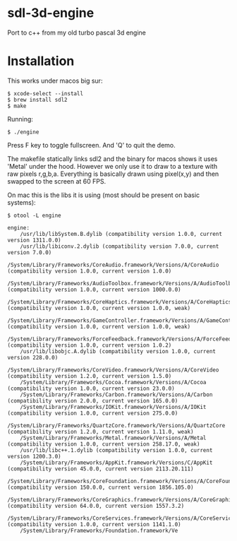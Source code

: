# sdl-3d-engine
Port to c++ from my old turbo pascal 3d engine

# Installation

This works under macos big sur:
```
$ xcode-select --install
$ brew install sdl2
$ make
```

Running:

```
$ ./engine
```

Press F key to toggle fullscreen. And 'Q' to quit the demo.

The makefile statically links sdl2 and the binary for macos shows it uses 'Metal' under the hood. However
we only use it to draw to a texture with raw pixels r,g,b,a. Everything is basically drawn using pixel(x,y) and then
swapped to the screen at 60 FPS.

On mac this is the libs it is using (most should be present on basic systems):
```
$ otool -L engine   

engine:
	/usr/lib/libSystem.B.dylib (compatibility version 1.0.0, current version 1311.0.0)
	/usr/lib/libiconv.2.dylib (compatibility version 7.0.0, current version 7.0.0)
	/System/Library/Frameworks/CoreAudio.framework/Versions/A/CoreAudio (compatibility version 1.0.0, current version 1.0.0)
	/System/Library/Frameworks/AudioToolbox.framework/Versions/A/AudioToolbox (compatibility version 1.0.0, current version 1000.0.0)
	/System/Library/Frameworks/CoreHaptics.framework/Versions/A/CoreHaptics (compatibility version 1.0.0, current version 1.0.0, weak)
	/System/Library/Frameworks/GameController.framework/Versions/A/GameController (compatibility version 1.0.0, current version 1.0.0, weak)
	/System/Library/Frameworks/ForceFeedback.framework/Versions/A/ForceFeedback (compatibility version 1.0.0, current version 1.0.2)
	/usr/lib/libobjc.A.dylib (compatibility version 1.0.0, current version 228.0.0)
	/System/Library/Frameworks/CoreVideo.framework/Versions/A/CoreVideo (compatibility version 1.2.0, current version 1.5.0)
	/System/Library/Frameworks/Cocoa.framework/Versions/A/Cocoa (compatibility version 1.0.0, current version 23.0.0)
	/System/Library/Frameworks/Carbon.framework/Versions/A/Carbon (compatibility version 2.0.0, current version 165.0.0)
	/System/Library/Frameworks/IOKit.framework/Versions/A/IOKit (compatibility version 1.0.0, current version 275.0.0)
	/System/Library/Frameworks/QuartzCore.framework/Versions/A/QuartzCore (compatibility version 1.2.0, current version 1.11.0, weak)
	/System/Library/Frameworks/Metal.framework/Versions/A/Metal (compatibility version 1.0.0, current version 258.17.0, weak)
	/usr/lib/libc++.1.dylib (compatibility version 1.0.0, current version 1200.3.0)
	/System/Library/Frameworks/AppKit.framework/Versions/C/AppKit (compatibility version 45.0.0, current version 2113.20.111)
	/System/Library/Frameworks/CoreFoundation.framework/Versions/A/CoreFoundation (compatibility version 150.0.0, current version 1856.105.0)
	/System/Library/Frameworks/CoreGraphics.framework/Versions/A/CoreGraphics (compatibility version 64.0.0, current version 1557.3.2)
	/System/Library/Frameworks/CoreServices.framework/Versions/A/CoreServices (compatibility version 1.0.0, current version 1141.1.0)
	/System/Library/Frameworks/Foundation.framework/Ve
```


